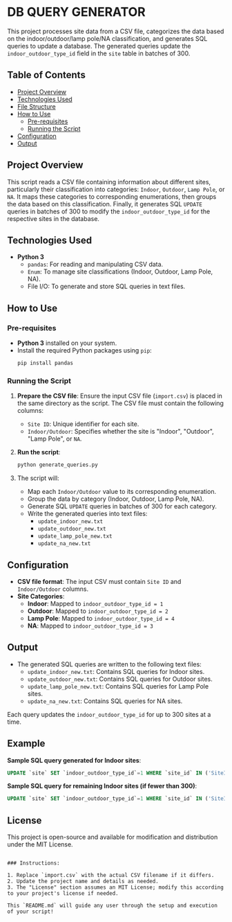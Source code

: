 # DB QUERY GENERATOR

This project processes site data from a CSV file, categorizes the data based on the indoor/outdoor/lamp pole/NA classification, and generates SQL queries to update a database. The generated queries update the `indoor_outdoor_type_id` field in the `site` table in batches of 300.

## Table of Contents
- [Project Overview](#project-overview)
- [Technologies Used](#technologies-used)
- [File Structure](#file-structure)
- [How to Use](#how-to-use)
  - [Pre-requisites](#pre-requisites)
  - [Running the Script](#running-the-script)
- [Configuration](#configuration)
- [Output](#output)

## Project Overview

This script reads a CSV file containing information about different sites, particularly their classification into categories: `Indoor`, `Outdoor`, `Lamp Pole`, or `NA`. It maps these categories to corresponding enumerations, then groups the data based on this classification. Finally, it generates SQL `UPDATE` queries in batches of 300 to modify the `indoor_outdoor_type_id` for the respective sites in the database.

## Technologies Used

- **Python 3**
  - `pandas`: For reading and manipulating CSV data.
  - `Enum`: To manage site classifications (Indoor, Outdoor, Lamp Pole, NA).
  - File I/O: To generate and store SQL queries in text files.

## How to Use
### Pre-requisites

- **Python 3** installed on your system.
- Install the required Python packages using `pip`:
  ```bash
  pip install pandas
  ```

### Running the Script

1. **Prepare the CSV file**: Ensure the input CSV file (`import.csv`) is placed in the same directory as the script. The CSV file must contain the following columns:
   - `Site ID`: Unique identifier for each site.
   - `Indoor/Outdoor`: Specifies whether the site is "Indoor", "Outdoor", "Lamp Pole", or `NA`.

2. **Run the script**:
   ```bash
   python generate_queries.py
   ```

3. The script will:
   - Map each `Indoor/Outdoor` value to its corresponding enumeration.
   - Group the data by category (Indoor, Outdoor, Lamp Pole, NA).
   - Generate SQL `UPDATE` queries in batches of 300 for each category.
   - Write the generated queries into text files:
     - `update_indoor_new.txt`
     - `update_outdoor_new.txt`
     - `update_lamp_pole_new.txt`
     - `update_na_new.txt`

## Configuration

- **CSV file format**: The input CSV must contain `Site ID` and `Indoor/Outdoor` columns.
- **Site Categories**:
  - **Indoor**: Mapped to `indoor_outdoor_type_id = 1`
  - **Outdoor**: Mapped to `indoor_outdoor_type_id = 2`
  - **Lamp Pole**: Mapped to `indoor_outdoor_type_id = 4`
  - **NA**: Mapped to `indoor_outdoor_type_id = 3`

## Output

- The generated SQL queries are written to the following text files:
  - `update_indoor_new.txt`: Contains SQL queries for Indoor sites.
  - `update_outdoor_new.txt`: Contains SQL queries for Outdoor sites.
  - `update_lamp_pole_new.txt`: Contains SQL queries for Lamp Pole sites.
  - `update_na_new.txt`: Contains SQL queries for NA sites.

Each query updates the `indoor_outdoor_type_id` for up to 300 sites at a time.

## Example

**Sample SQL query generated for Indoor sites**:

```sql
UPDATE `site` SET `indoor_outdoor_type_id`=1 WHERE `site_id` IN ('SiteID1','SiteID2','SiteID3', ..., 'SiteID300')
```

**Sample SQL query for remaining Indoor sites (if fewer than 300)**:

```sql
UPDATE `site` SET `indoor_outdoor_type_id`=1 WHERE `site_id` IN ('SiteID301', 'SiteID302', ..., 'SiteID350')
```

## License

This project is open-source and available for modification and distribution under the MIT License.
```

### Instructions:

1. Replace `import.csv` with the actual CSV filename if it differs.
2. Update the project name and details as needed.
3. The "License" section assumes an MIT License; modify this according to your project's license if needed.

This `README.md` will guide any user through the setup and execution of your script!
